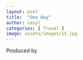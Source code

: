 ```yaml
---
layout: post
title:  "One day"
author: vasyl
categories: [ Travel ]
image: assets/images/15.jpg
---
```

Produced by
